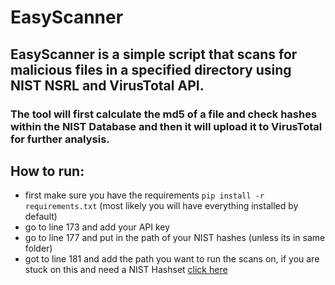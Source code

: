 # EasyScanner
## EasyScanner is a simple script that scans for malicious files in a specified directory using NIST NSRL and VirusTotal API.

### The tool will first calculate the md5 of a file and check hashes within the NIST Database and then it will upload it to VirusTotal for further analysis.

## How to run:
- first make sure you have the requirements ```pip install -r requirements.txt``` (most likely you will have everything installed by default)
- go to line 173 and add your API key
- go to line 177 and put in the path of your NIST hashes (unless its in same folder)
- got to line 181 and add the path you want to run the scans on, if you are stuck on this and need a NIST Hashset [click here](https://www.nist.gov/itl/ssd/software-quality-group/national-software-reference-library-nsrl/about-nsrl)

